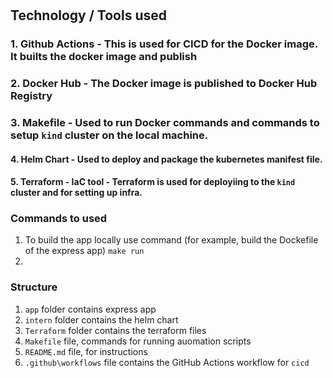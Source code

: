 # 


## Technology / Tools used

### 1. Github Actions - This is used for CICD for the Docker image. It builts the docker image and publish
### 2. Docker Hub - The Docker image is published to Docker Hub Registry 
### 3. Makefile - Used to run Docker commands and commands to setup `kind` cluster on the local machine. 
#### 4. Helm Chart - Used to deploy and package the kubernetes manifest file. 
#### 5. Terraform - IaC tool - Terraform is used for deployiing to the `kind` cluster and for setting up infra.


### Commands to used 

1. To build the app locally use command (for example, build the Dockefile of the express app) `make run`
2. 


### Structure 
1. `app` folder contains express app 
2. `intern` folder contains the helm chart 
3. `Terraform` folder contains the terraform files 
4. `Makefile` file, commands for running auomation scripts 
5. `README.md` file, for instructions
6. `.github\workflows` file contains the GitHub Actions workflow for `cicd`